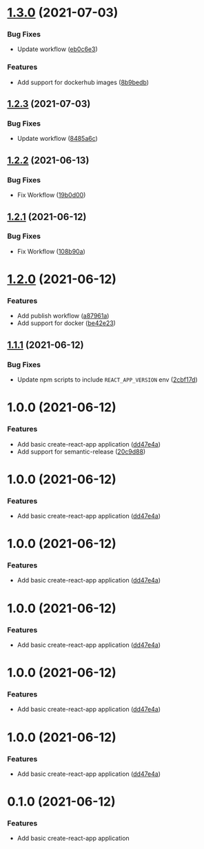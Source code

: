 # [1.3.0](https://github.com/themoneyapp/test-web/compare/v1.2.3...v1.3.0) (2021-07-03)


### Bug Fixes

* Update workflow ([eb0c6e3](https://github.com/themoneyapp/test-web/commit/eb0c6e3cc525b4235e8296c42354609793944c4f))


### Features

* Add support for dockerhub images ([8b9bedb](https://github.com/themoneyapp/test-web/commit/8b9bedbcc1a638d3535d2a0c583136e66db79779))

## [1.2.3](https://github.com/themoneyapp/test-web/compare/v1.2.2...v1.2.3) (2021-07-03)


### Bug Fixes

* Update workflow ([8485a6c](https://github.com/themoneyapp/test-web/commit/8485a6cf09ab6519b32bd9db471329b55620988e))

## [1.2.2](https://github.com/themoneyapp/test-web/compare/v1.2.1...v1.2.2) (2021-06-13)


### Bug Fixes

* Fix Workflow ([19b0d00](https://github.com/themoneyapp/test-web/commit/19b0d00de61abbbbbd9848a742379119d1ea98fd))

## [1.2.1](https://github.com/themoneyapp/test-web/compare/v1.2.0...v1.2.1) (2021-06-12)


### Bug Fixes

* Fix Workflow ([108b90a](https://github.com/themoneyapp/test-web/commit/108b90a52ff0e0e90bd2588556643cb7b9e2de89))

# [1.2.0](https://github.com/themoneyapp/test-web/compare/v1.1.1...v1.2.0) (2021-06-12)


### Features

* Add publish workflow ([a87961a](https://github.com/themoneyapp/test-web/commit/a87961a8c0f41bafeff5f489622d072672293516))
* Add support for docker ([be42e23](https://github.com/themoneyapp/test-web/commit/be42e237451ed63703dcde9ef31ed515159b05b2))

## [1.1.1](https://github.com/themoneyapp/test-web/compare/v1.1.0...v1.1.1) (2021-06-12)


### Bug Fixes

* Update npm scripts to include `REACT_APP_VERSION` env ([2cbf17d](https://github.com/themoneyapp/test-web/commit/2cbf17d5e74b3124d912787f4996fc6d11a33668))

# 1.0.0 (2021-06-12)


### Features

* Add basic create-react-app application ([dd47e4a](https://github.com/themoneyapp/test-web/commit/dd47e4adec657d15fef8a7a1ac74a160397b931a))
* Add support for semantic-release ([20c9d88](https://github.com/themoneyapp/test-web/commit/20c9d88bfad3ea7b96c3ab4a63ce7be72b28b5ac))

# 1.0.0 (2021-06-12)


### Features

* Add basic create-react-app application ([dd47e4a](https://github.com/themoneyapp/test-web/commit/dd47e4adec657d15fef8a7a1ac74a160397b931a))

# 1.0.0 (2021-06-12)


### Features

* Add basic create-react-app application ([dd47e4a](https://github.com/themoneyapp/test-web/commit/dd47e4adec657d15fef8a7a1ac74a160397b931a))

# 1.0.0 (2021-06-12)


### Features

* Add basic create-react-app application ([dd47e4a](https://github.com/themoneyapp/test-web/commit/dd47e4adec657d15fef8a7a1ac74a160397b931a))

# 1.0.0 (2021-06-12)


### Features

* Add basic create-react-app application ([dd47e4a](https://github.com/themoneyapp/test-web/commit/dd47e4adec657d15fef8a7a1ac74a160397b931a))

# 1.0.0 (2021-06-12)


### Features

* Add basic create-react-app application ([dd47e4a](https://github.com/themoneyapp/test-web/commit/dd47e4adec657d15fef8a7a1ac74a160397b931a))

# 0.1.0 (2021-06-12)


### Features

* Add basic create-react-app application
